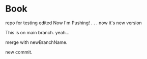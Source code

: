 # Book
repo for testing
edited
Now I'm Pushing!
.
.
.
now it's new version

This is on main branch. yeah...

merge with newBranchName.

new commit.